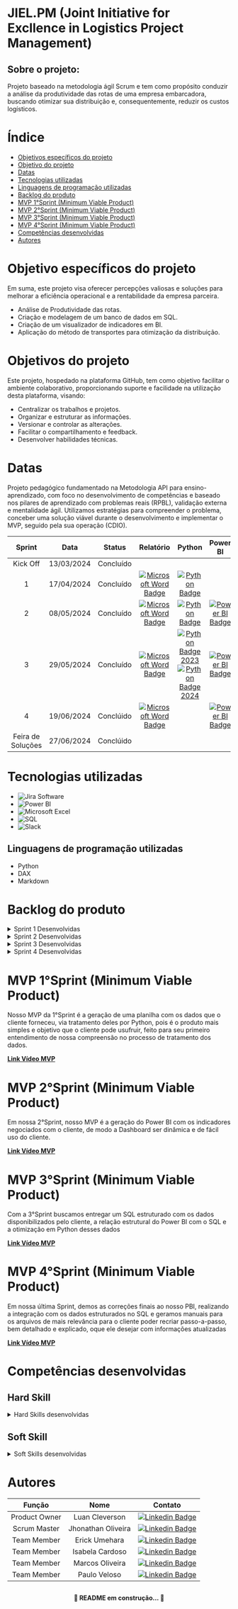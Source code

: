 # JIEL.PM (Joint Initiative for Excllence in Logistics Project Management)

## Sobre o projeto:

Projeto baseado na metodologia ágil Scrum e tem como propósito conduzir a análise da produtividade das rotas de uma empresa embarcadora, buscando otimizar sua distribuição e, consequentemente, reduzir os custos logísticos.

# Índice
* [Objetivos específicos do projeto](#objetivo-específicos-do-projeto)
* [Objetivo do projeto](#objetivos-do-projeto)
* [Datas](#datas)
* [Tecnologias utilizadas](#tecnologias-utilizadas)
* [Linguagens de programação utilizadas](#linguagens-de-programação-utilizadas)
* [Backlog do produto](#backlog-do-produto)
* [MVP 1°Sprint (Minimum Viable Product)](#mvp-1sprint-minimum-viable-product)
* [MVP 2°Sprint (Minimum Viable Product)](#mvp-2sprint-minimum-viable-product)
* [MVP 3°Sprint (Minimum Viable Product)](#mvp-3sprint-minimum-viable-product)
* [MVP 4°Sprint (Minimum Viable Product)](#mvp-4sprint-minimum-viable-product)
* [Competências desenvolvidas](#competências-desenvolvidas)
* [Autores](#autores)

##

# Objetivo específicos do projeto

Em suma, este projeto visa oferecer percepções valiosas e soluções para melhorar a eficiência operacional e a rentabilidade da empresa parceira.

- Análise de Produtividade das rotas.
- Criação e modelagem de um banco de dados em SQL.
- Criação de um visualizador de indicadores em BI.
- Aplicação do método de transportes para otimização da distribuição.

# Objetivos do projeto

Este projeto, hospedado na plataforma GitHub, tem como objetivo facilitar o ambiente colaborativo, proporcionando suporte e facilidade na utilização desta plataforma, visando:

- Centralizar os trabalhos e projetos.
- Organizar e estruturar as informações.
- Versionar e controlar as alterações.
- Facilitar o compartilhamento e feedback.
- Desenvolver habilidades técnicas.

# Datas

Projeto pedagógico fundamentado na Metodologia API para ensino-aprendizado, com foco no desenvolvimento de competências e baseado nos pilares de aprendizado com problemas reais (RPBL), validação externa e mentalidade ágil. Utilizamos estratégias para compreender o problema, conceber uma solução viável durante o desenvolvimento e implementar o MVP, seguido pela sua operação (CDIO).

| Sprint             |    Data      |   Status      | Relatório                                                                                                 | Python                                                                                                       | Power BI                                                                                                     |
|:------------------:|:------------:|:-------------:|:---------------------------------------------------------------------------------------------------------:|:------------------------------------------------------------------------------------------------------------:|:------------------------------------------------------------------------------------------------------------:|
| Kick Off           | 13/03/2024   | Concluído     |                                                                                                           |                                               |                                                                                                              |
| 1                  | 17/04/2024   | Concluído    | [![Microsoft Word Badge](https://img.shields.io/badge/Microsoft_Word-blue?style=flat-square&logo=Microsoft%20Word&logoColor=white)](https://github.com/LuanClevinho/JIEL.PM/blob/e2bea15307cdc0ef676e3e310a1e36872f2bb0c2/RELAT%C3%93RIO%20-%20SPRINT%201.pdf)                | [![Python Badge](https://img.shields.io/badge/Python-blue?style=flat-square&logo=Python&logoColor=white)](https://raw.githubusercontent.com/LuanClevinho/JIEL.PM/main/Python.py)                                              |                                                                                                              |
| 2                  | 08/05/2024   | Concluído    | [![Microsoft Word Badge](https://img.shields.io/badge/Microsoft_Word-blue?style=flat-square&logo=Microsoft%20Word&logoColor=white)](https://github.com/LuanClevinho/JIEL.PM/blob/6be9a10ea21217e8fc07a85297171a80c7b34853/Relat%C3%B3rio%20Sprint%202.pdf)                | [![Python Badge](https://img.shields.io/badge/Python-blue?style=flat-square&logo=Python&logoColor=white)](https://raw.githubusercontent.com/LuanClevinho/JIEL.PM/main/Python%20V.2.py)                                              | [![Power BI Badge](https://img.shields.io/badge/Power_BI-blue?style=flat-square&logo=Power%20BI&logoColor=white)](https://github.com/LuanClevinho/JIEL.PM/blob/aee05ffa6c828b29ef7aa34c847fc8aef33c9eae/BI%20Sprint2.pbix)                                    |
| 3                  | 29/05/2024   | Concluído  | [![Microsoft Word Badge](https://img.shields.io/badge/Microsoft_Word-blue?style=flat-square&logo=Microsoft%20Word&logoColor=white)](https://github.com/LuanClevinho/JIEL.PM/blob/78b0dcde495eeeb60bf067ba28ce2fc828768394/Relat%C3%B3rio%20Sprint%203.pdf) | [![Python Badge 2023](https://img.shields.io/badge/Python%202023-blue?style=flat-square&logo=Python&logoColor=white)](https://raw.githubusercontent.com/LuanClevinho/JIEL.PM/main/otimiza%C3%A7%C3%A3o2023.py) [![Python Badge 2024](https://img.shields.io/badge/Python%202024-blue?style=flat-square&logo=Python&logoColor=white)](https://raw.githubusercontent.com/LuanClevinho/JIEL.PM/main/otimiza%C3%A7%C3%A3o2024.py) | [![Power BI Badge](https://img.shields.io/badge/Power_BI-blue?style=flat-square&logo=Power%20BI&logoColor=white)](https://github.com/LuanClevinho/JIEL.PM/blob/017a80b42a98ef942ad9ddc9cec526c38bac95aa/BI%20Sprint2%20V.2.pbix) |
| 4                  | 19/06/2024   | Conclúido      | [![Microsoft Word Badge](https://img.shields.io/badge/Microsoft_Word-blue?style=flat-square&logo=Microsoft%20Word&logoColor=white)](URL_DO_SEU_RELATÓRIO)                |                                               | [![Power BI Badge](https://img.shields.io/badge/Power_BI-blue?style=flat-square&logo=Power%20BI&logoColor=white)](https://github.com/LuanClevinho/JIEL.PM/blob/63fd1f90fc88904b822034f9932d9f09afc1670e/BI%20Sprint2%20V.4.pbix)                                    |
| Feira de Soluções  | 27/06/2024   | Conclúido      |




# Tecnologias utilizadas

- ![Jira Software](https://upload.wikimedia.org/wikipedia/commons/8/8a/Jira_Logo.svg)
- ![Power BI](https://upload.wikimedia.org/wikipedia/commons/6/61/Power-BI-logo-300x79.png)
- ![Microsoft Excel](https://upload.wikimedia.org/wikipedia/commons/8/8d/Microsoft_Excel_Logo_%282013-2019%29.svg)
- ![SQL](https://upload.wikimedia.org/wikipedia/commons/thumb/8/87/Sql_data_base_with_logo.png/320px-Sql_data_base_with_logo.png)
- ![Slack](https://upload.wikimedia.org/wikipedia/commons/7/76/Slack_Icon.png)


## Linguagens de programação utilizadas
- Python
- DAX
- Markdown

# Backlog do produto

<details>

<summary>Sprint 1 Desenvolvidas</summary>

| Sprint | Descrição | Experiência do Usuário |
|--------|-----------|------------------------|
| 1      | Tratar os dados do cliente em Python | Como cliente, quero visualizar o tratamento dos meus dados, para entender qual ferramenta será usada e sua eficiência |
| 1      | Gerar planilhas para visualização do cliente | Como cliente, quero visualizar meus dados de maneira clara, para entender efetivamente que dados posso querer ou não que sejam trabalhados |

</details>

<details>

## Sprint 2

<summary>Sprint 2 Desenvolvidas</summary>

| Sprint | Descrição | Experiência do Usuário |
|--------|-----------|------------------------|
| 2      | Estruturar a relação de dados do Power BI | Como Analista de TI da empresa, quero entender como foi feita a relação de dados no Power bi, para poder alterar as relações com dados diferentes posteriormente. |
| 2      | Entrega de indicadores | Como cliente, quero uma tela com os indicadores aplicados, para visualizar de forma otimizada os dados da produtividade da empresa |
| 2      | Uma tela de BI que mostre a produtividade mensal dos veículos | Como cliente, quero visualizar uma tela com os dados referentes a produtividade mensal dos veículos, para tomada de decisão da otimização do uso dos veículos |
| 2      | Uma tela BI com evolução dos custos por km de cada rota, filtrando por fábricas | Como cliente, quero visualizar a tela no Power BI com a relação de custos das rotas das fabricas por km, para tomada de decisão de redução de custos |
| 2      | Uma tela BI com evolução dos custos por unidade transportada de cada rota, filtrando por fábricas | Como cliente, quero visualizar a evolução dos custos, para poder saber onde focar minhas reduções de custos |
| 2      | Agregar os dados de produtividade para representar o desempenho mensal de todos os veículos | Como cliente, quero visualizar os dados produtivos dos meus veículos, para compreender o desempenho mensal |
| 2      | Utilizar gráficos ou tabelas que destaquem as variações de desempenho ao longo dos meses | Como cliente, quero visualizar de maneira intuitiva os gráficos ou tabelas, para entender as variações de desempenho ao longo dos meses |
| 2      | Adicionar funcionalidades interativas à tela, como filtros por tipo de veículo ou período específico | Como cliente, quero poder interagir com meu produto de maneira intuitiva, para facilitar a apresentação de dados a minha equipe |
| 2      | Permitir que os usuários explorem os dados de maneira dinâmica para obter insights mais detalhados | Como cliente, quero que os dados trabalhados sejam apresentados de maneira dinâmica, para que minha equipe possa interagir com eles |

</details>

<details>

## Sprint 3

<summary>Sprint 3 Desenvolvidas</summary>

| Sprint | Descrição | Experiência do Usuário |
|--------|-----------|------------------------|
| 3      | Tratamento e modelagem dos dados em SQL | Como membro da equipe de TI, quero visualizar os dados modelados em SQL, para fazer tratamentos posteriores de acordo com necessidades da empresa |
| 3      | Estrutura do banco de dados | Como membro da equipe de TI, quero visualizar a estrutura do banco de dados, para entender a relação das fontes de dados |
| 3      | Integração da base de dados SQL e PowerBI | Como cliente, quero uma base de dados do SQL correlacionada com o Power BI, para que o usufruto do produto seja bem estruturado |
| 3      | Base SQL funcional | Como cliente, quero uma estrutura do SQL funcional, para que minha equipe de TI possa trabalhar nela sem muitos problemas |
| 3      | Rotas mais usadas (decidir como será medido, por ex: mensal, diário) | Como cliente, quero entender quais as rotas mais utilizadas com métricas que fazem sentido, para avaliar e gerar estudos em cima delas |
| 3      | Visão geral das atividades de cada veículo | Como cliente, quero visualizar as atividades que norteiam os veículos da empresa, para dar suporte e complementar análises de outros dados fornecidos |
| 3      | Aplicação do Método de Transportes e Otimização em Python | Como cliente, quero visualizar meu produto final otimizado, para que minhas tomadas de decisões sejam mais assertivas. |

</details>

<details>

## Sprint 4

<summary>Sprint 4 Desenvolvidas</summary>

| Sprint | Descrição | Experiência do Usuário |
|--------|-----------|------------------------|
| 4      | Documentação do código Python | Eu como cliente, quero a documentação do código Python, para que minha equipe de TI possa trabalhar em futuras atualizações pertinentes |
| 4      | Visualizações Gráficas dos Resultados | Eu como cliente, quero visualizar os novos gráficos referentes à otimização, para entender de maneira clara o que gera ou não lucro e/ou prejuízo |
| 4      | Relatórios Visuais de Desempenho | Eu como cliente, quero visualizar relatórios dinâmicos, para poder ver todos os meus desempenhos |
| 4      | Exportação de Resultados em Formatos Comuns | Eu como cliente, quero exportar os dados do meu produto em formatos simples, para poder visualizar meus dados tratados de outras formas |
| 4      | Manual do Produto Final | Eu como cliente, quero um manual do produto final, para que eu e minha empresa possamos usar futuramente |
</details>

# MVP 1°Sprint (Minimum Viable Product)

Nosso MVP da 1°Sprint é a geração de uma planilha com os dados que o cliente forneceu, via tratamento deles por Python, pois é o produto mais simples e objetivo que o cliente pode usufruir, feito para seu primeiro entendimento de nossa compreensão no processo de tratamento dos dados.

[**Link Vídeo MVP**](https://fatecspgov-my.sharepoint.com/:u:/g/personal/paulo_souza109_fatec_sp_gov_br/EbF2mU9te-xMoc9ScnA2w-8B5KzMgji1Hfv9MU0GJIac6Q?e=FbjVi7)

# MVP 2°Sprint (Minimum Viable Product)

Em nossa 2°Sprint, nosso MVP é a geração do Power BI com os indicadores negociados com o cliente, de modo a Dashboard ser dinâmica e de fácil uso do cliente.

[**Link Vídeo MVP**](https://drive.google.com/file/d/1h5bN7Q5yIgZYp7t_L-70jOfsm_fH9MfH/view?usp=sharing)

# MVP 3°Sprint (Minimum Viable Product)

Com a 3°Sprint buscamos entregar um SQL estruturado com os dados disponibilizados pelo cliente, a relação estrutural do Power BI com o SQL e a otimização em Python desses dados

[**Link Vídeo MVP**](https://youtu.be/HRrtSNvbFoM)

# MVP 4°Sprint (Minimum Viable Product)

Em nossa última Sprint, demos as correções finais ao nosso PBI, realizando a integração com os dados estruturados no SQL e geramos manuais para os arquivos de mais relevância para o cliente poder recriar passo-a-passo, bem detalhado e explicado, oque ele desejar com informações atualizadas

[**Link Vídeo MVP**](https://youtu.be/LUYk3IMd7Uc)

# Competências desenvolvidas

 ## Hard Skill

<details>
<summary>Hard Skills desenvolvidas</summary>
  
| Tecnologia/Metodologia | Classificação      |
|------------------------|--------------------|
| GitHub                 | ☆ ☆ ☆ ☆ ☆ ☆ ☆ ☆ ☆ ☆ |
| Gestão de Projetos     | ☆ ☆ ☆ ☆ ☆ ☆ ☆ ☆ ☆ ☆ |
| Scrum Master           | ☆ ☆ ☆ ☆ ☆ ☆ ☆ ☆ ☆ ☆ |
| Product Owner          | ☆ ☆ ☆ ☆ ☆ ☆ ☆ ☆ ☆ ☆ |
| Markdown               | ☆ ☆ ☆ ☆ ☆ ☆ ☆ ☆ ☆ ☆ |
| Git Projects           | ☆ ☆ ☆ ☆ ☆ ☆ ☆ ☆ ☆ ☆ |

 
</details>

## Soft Skill
<details>
<summary>Soft Skills desenvolvidas</summary>

| Habilidades          | Classificação            |
|----------------------|--------------------------|
| Adaptabilidade       | ☆ ☆ ☆ ☆ ☆ ☆ ☆ ☆ ☆ ☆ |
| Colaboração          | ☆ ☆ ☆ ☆ ☆ ☆ ☆ ☆ ☆ ☆ |
| Comunicação          | ☆ ☆ ☆ ☆ ☆ ☆ ☆ ☆ ☆ ☆ |
| Autonomia            | ☆ ☆ ☆ ☆ ☆ ☆ ☆ ☆ ☆ ☆ |
| Proatividade         | ☆ ☆ ☆ ☆ ☆ ☆ ☆ ☆ ☆ ☆ |
| Entrega de Resultados| ☆ ☆ ☆ ☆ ☆ ☆ ☆ ☆ ☆ ☆ |


</details>

# Autores

|    Função       |       Nome           |                                                                                                                                                          Contato                                                                                                                                                          |
|:---------------:|:-------------------:|:------------------------------------------------------------------------------------------------------------------------------------------------------------------------------------------------------------------------------------------------------------------------------------------------------------------------:|
| Product Owner   |   Luan Cleverson    |   [![Linkedin Badge](https://img.shields.io/badge/Linkedin-blue?style=flat-square&logo=Linkedin&logoColor=white)](https://www.linkedin.com/in/luan-cleverson-silva-dos-santos-879b1a16a?utm_source=share&utm_campaign=share_via&utm_content=profile&utm_medium=android_app)    |
| Scrum Master    |   Jhonathan Oliveira      |   [![Linkedin Badge](https://img.shields.io/badge/Linkedin-blue?style=flat-square&logo=Linkedin&logoColor=white)](https://www.linkedin.com/in/jhonathan-oliveira-1899091a1?utm_source=share&utm_campaign=share_via&utm_content=profile&utm_medium=ios_app)     |
| Team Member     |    Erick Umehara     |   [![Linkedin Badge](https://img.shields.io/badge/Linkedin-blue?style=flat-square&logo=Linkedin&logoColor=white)](https://www.linkedin.com/in/erick-kenzo-umehara-175028207/)  |
| Team Member     |    Isabela Cardoso      |   [![Linkedin Badge](https://img.shields.io/badge/Linkedin-blue?style=flat-square&logo=Linkedin&logoColor=white)](https://www.linkedin.com/feed/?trk=sem-ga_campid.12619604099_asid.149519181115_crid.657343811716_kw.linkedin_d.c_tid.kwd-148086543_n.g_mt.e_geo.9100232)  |
| Team Member     |   Marcos Oliveira    |   [![Linkedin Badge](https://img.shields.io/badge/Linkedin-blue?style=flat-square&logo=Linkedin&logoColor=white)](https://www.linkedin.com/in/marcosvinicius-silva?utm_source=share&utm_campaign=share_via&utm_content=profile&utm_medium=android_app) |
| Team Member     |    Paulo Veloso   |   [![Linkedin Badge](https://img.shields.io/badge/Linkedin-blue?style=flat-square&logo=Linkedin&logoColor=white)](https://www.linkedin.com/in/paulo-henrique-2b5039209?utm_source=share&utm_campaign=share_via&utm_content=profile&utm_medium=android_app)    |


##

<h4 align="center">
🚧 README em construção... 🚧
</h4>
